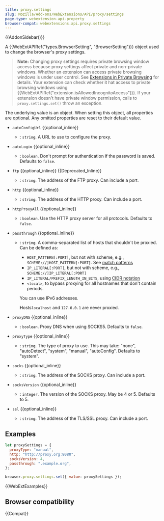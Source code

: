 ```yaml
---
title: proxy.settings
slug: Mozilla/Add-ons/WebExtensions/API/proxy/settings
page-type: webextension-api-property
browser-compat: webextensions.api.proxy.settings
---
```


{{AddonSidebar()}}

A {{WebExtAPIRef("types.BrowserSetting", "BrowserSetting")}} object used to change the browser's proxy settings.

> **Note:** Changing proxy settings requires private browsing window access because proxy settings affect private and non-private windows. Whether an extension can access private browsing windows is under user control. See [Extensions in Private Browsing](https://support.mozilla.org/en-US/kb/extensions-private-browsing) for details. Your extension can check whether it hat access to private browsing windows using {{WebExtAPIRef("extension.isAllowedIncognitoAccess")}}. If your extension doesn't have private window permission, calls to `proxy.settings.set()` throw an exception.

The underlying value is an object. When setting this object, all properties are optional. Any omitted properties are reset to their default value.

- `autoConfigUrl` {{optional_inline}}
  - : `string`. A URL to use to configure the proxy.
- `autoLogin` {{optional_inline}}
  - : `boolean`. Don't prompt for authentication if the password is saved. Defaults to `false`.
- `ftp` {{optional_inline}} {{Deprecated_Inline}}
  - : `string`. The address of the FTP proxy. Can include a port.
- `http` {{optional_inline}}
  - : `string`. The address of the HTTP proxy. Can include a port.
- `httpProxyAll` {{optional_inline}}
  - : `boolean`. Use the HTTP proxy server for all protocols. Defaults to `false`.
- `passthrough` {{optional_inline}}

  - : `string`. A comma-separated list of hosts that shouldn't be proxied. Can be defined as:

    - `HOST_PATTERN[:PORT]`, but not with scheme, e.g., `SCHEME://]HOST_PATTERN[:PORT]`. See [match patterns](/en-US/docs/Mozilla/Add-ons/WebExtensions/Match_patterns)
    - `IP_LITERAL[:PORT]`, but not with scheme, e.g., `SCHEME://]IP_LITERAL[:PORT]`
    - `IP_LITERAL/PREFIX_LENGTH_IN_BITS`, using [CIDR notation](https://en.wikipedia.org/wiki/Classless_Inter-Domain_Routing#CIDR_notation)
    - `<local>`, to bypass proxying for all hostnames that don't contain periods.

    You can use IPv6 addresses.

    Hosts`localhost` and `127.0.0.1` are never proxied.

- `proxyDNS` {{optional_inline}}
  - : `boolean`. Proxy DNS when using SOCKS5. Defaults to `false`.
- `proxyType` {{optional_inline}}
  - : `string`. The type of proxy to use. This may take: "none", "autoDetect", "system", "manual", "autoConfig". Defaults to "system".
- `socks` {{optional_inline}}
  - : `string`. The address of the SOCKS proxy. Can include a port.
- `socksVersion` {{optional_inline}}
  - : `integer`. The version of the SOCKS proxy. May be 4 or 5. Defaults to 5.
- `ssl` {{optional_inline}}
  - : `string`. The address of the TLS/SSL proxy. Can include a port.

## Examples

```js
let proxySettings = {
  proxyType: "manual",
  http: "http://proxy.org:8080",
  socksVersion: 4,
  passthrough: ".example.org",
};

browser.proxy.settings.set({ value: proxySettings });
```

{{WebExtExamples}}

## Browser compatibility

{{Compat}}
